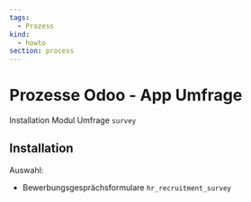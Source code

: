 ```yaml
---
tags:
  - Prozess
kind:
  - howto
section: process
---
```


# Prozesse Odoo - App Umfrage

Installation Modul Umfrage `survey`

## Installation

Auswahl:

- Bewerbungsgesprächsformulare `hr_recruitment_survey`
